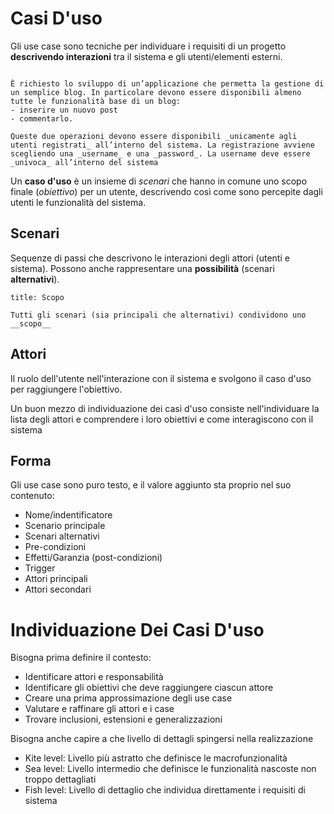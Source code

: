 # Casi D'uso

Gli use case sono tecniche per individuare i requisiti di un progetto __descrivendo interazioni__ tra il sistema e gli utenti/elementi esterni.

```ad-example

È richiesto lo sviluppo di un’applicazione che permetta la gestione di un semplice blog. In particolare devono essere disponibili almeno tutte le funzionalità base di un blog: 
- inserire un nuovo post
- commentarlo. 

Queste due operazioni devono essere disponibili _unicamente agli utenti registrati_ all’interno del sistema. La registrazione avviene scegliendo una _username_ e una _password_. La username deve essere _univoca_ all’interno del sistema

```

Un __caso d'uso__ è un insieme di _scenari_ che hanno in comune uno scopo finale (_obiettivo_) per un utente, descrivendo così come sono percepite dagli utenti le funzionalità del sistema.

## Scenari

Sequenze di passi che descrivono le interazioni degli attori (utenti e sistema). Possono anche rappresentare una __possibilità__ (scenari __alternativi__).

```ad-summary
title: Scopo

Tutti gli scenari (sia principali che alternativi) condividono uno __scopo__

```

## Attori

Il ruolo dell'utente nell'interazione con il sistema e svolgono il caso d'uso per raggiungere l'obiettivo.

Un buon mezzo di individuazione dei casi d'uso consiste nell'individuare la lista degli attori e comprendere i loro obiettivi e come interagiscono con il sistema

## Forma

Gli use case sono puro testo, e il valore aggiunto sta proprio nel suo contenuto:

- Nome/indentificatore
- Scenario principale
- Scenari alternativi
- Pre-condizioni
- Effetti/Garanzia (post-condizioni)
- Trigger
- Attori principali
- Attori secondari

# Individuazione Dei Casi D'uso

Bisogna prima definire il contesto:

- Identificare attori e responsabilità
- Identificare gli obiettivi che deve raggiungere ciascun attore
- Creare una prima approssimazione degli use case
- Valutare e raffinare gli attori e i case
- Trovare inclusioni, estensioni e generalizzazioni

Bisogna anche capire a che livello di dettagli spingersi nella realizzazione

- Kite level: Livello più astratto che definisce le macrofunzionalità
- Sea level: Livello intermedio che definisce le funzionalità nascoste non troppo dettagliati
- Fish level: Livello di dettaglio che individua direttamente i requisiti di sistema